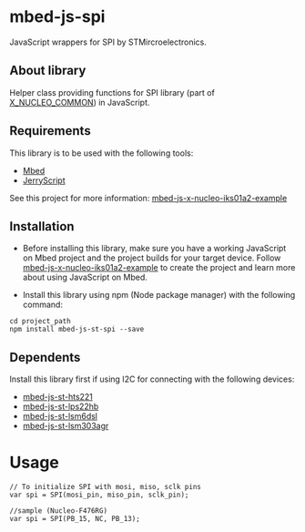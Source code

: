 # mbed-js-spi
JavaScript wrappers for SPI by STMircroelectronics.

## About library
Helper class providing functions for SPI library (part of [X_NUCLEO_COMMON](https://os.mbed.com/teams/ST/code/X_NUCLEO_COMMON/)) in JavaScript.

## Requirements
This library is to be used with the following tools:
* [Mbed](https://www.mbed.com/en/platform/mbed-os/)
* [JerryScript](https://github.com/jerryscript-project/jerryscript)

See this project for more information: [mbed-js-x-nucleo-iks01a2-example](https://github.com/STMicroelectronics-CentralLabs/mbed-js-st-examples/tree/master/mbed-js-x-nucleo-iks01a2-example)

## Installation
* Before installing this library, make sure you have a working JavaScript on Mbed project and the project builds for your target device.
Follow [mbed-js-x-nucleo-iks01a2-example](https://github.com/STMicroelectronics-CentralLabs/mbed-js-st-examples/tree/master/mbed-js-x-nucleo-iks01a2-example) to create the project and learn more about using JavaScript on Mbed.

* Install this library using npm (Node package manager) with the following command:
```
cd project_path
npm install mbed-js-st-spi --save
```

## Dependents
Install this library first if using I2C for connecting with the following devices:
* [mbed-js-st-hts221](https://www.npmjs.com/package/mbed-js-st-hts221)
* [mbed-js-st-lps22hb](https://www.npmjs.com/package/mbed-js-st-lps22hb)
* [mbed-js-st-lsm6dsl](https://www.npmjs.com/package/mbed-js-st-lsm6dsl)
* [mbed-js-st-lsm303agr](https://www.npmjs.com/package/mbed-js-st-lsm303agr)

# Usage
```
// To initialize SPI with mosi, miso, sclk pins
var spi = SPI(mosi_pin, miso_pin, sclk_pin);

//sample (Nucleo-F476RG)
var spi = SPI(PB_15, NC, PB_13);

```
